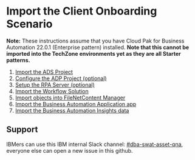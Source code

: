 # Import the Client Onboarding Scenario

**Note:** These instructions assume that you have Cloud Pak for Business Automation 22.0.1 (Enterprise pattern) installed. **Note that this cannot be imported into the TechZone environments yet as they are all Starter patterns.**

1. [Import the ADS Project](Step%201%20-%20ADS%20Project.md)
2. [Configure the ADP Project (optional)](Step%202%20-%20ADP%20Project.md)
3. [Setup the RPA Server (optional)](Step%203%20-%20RPA%20Server.md)
4. [Import the Workflow Solution](Step%204%20-%20Workflow%20Solution.md)
5. [Import objects into FileNetContent Manager](Step%205%20-%20Content%20Manager.md)
6. [Import the Business Automation Application app](Step%206%20-%20Business%20Automation%20Application.md)
7. [Import the Business Automation Insights data](Step%207%20-%20Business%20Automation%20Insights.md)

## Support

IBMers can use this IBM internal Slack channel: [#dba-swat-asset-qna](**https://ibm-cloud.slack.com/archives/C026TD1SGCA**), everyone else can open a new issue in this github. 
